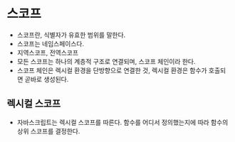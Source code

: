 # 스코프
* 스코프란, 식별자가 유효한 범위를 말한다.
* 스코프는 네임스페이스다.
* 지역스코프, 전역스코프
* 모든 스코프는 하나의 계층적 구조로 연결되며, 스코프 체인이라 한다.
* 스코프 체인은 렉시컬 환경을 단방향으로 연결한 것, 렉시컬 환경은 함수가 호출되면 곧바로 생성된다.

## 렉시컬 스코프
* 자바스크립트는 렉시컬 스코프를 따른다. 함수를 어디서 정의했는지에 따라 함수의 상위 스코프를 결정한다.
